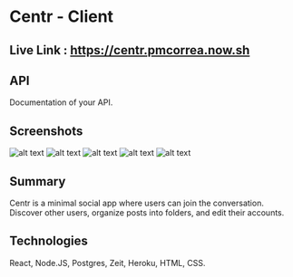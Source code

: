 # Centr - Client

## Live Link : https://centr.pmcorrea.now.sh

## API
Documentation of your API.

## Screenshots
![alt text](https://res.cloudinary.com/pmcorrea/image/upload/v1588611914/Center%20Screenshots/login_rohuhm.jpg "Login")
![alt text](https://res.cloudinary.com/pmcorrea/image/upload/v1588611915/Center%20Screenshots/feed_ryucqo.jpg "Feed")
![alt text](https://res.cloudinary.com/pmcorrea/image/upload/v1588611915/Center%20Screenshots/post_qoftkz.jpg "Post")
![alt text](https://res.cloudinary.com/pmcorrea/image/upload/v1588611914/Center%20Screenshots/discover_zvmxzm.jpg "Discover")
![alt text](https://res.cloudinary.com/pmcorrea/image/upload/v1588611913/Center%20Screenshots/create_post_ytr7sh.jpg "Creat post")

## Summary
Centr is a minimal social app where users can join the conversation. Discover other users, organize posts into folders, and edit their accounts.

## Technologies
React, Node.JS, Postgres, Zeit, Heroku, HTML, CSS.
